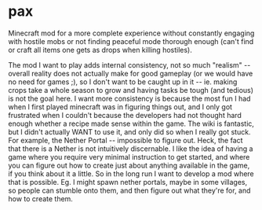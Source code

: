 # pax
Minecraft mod for a more complete experience without constantly engaging with hostile mobs or not finding peaceful mode 
thorough enough (can't find or craft all items one gets as drops when killing hostiles).

The mod I want to play adds internal consistency, not so much "realism" -- overall reality does not actually make for good 
gameplay (or we would have no need for games ;), so I don't want to be caught up in it -- ie. making crops take a whole 
season to grow and having tasks be tough (and tedious) is not the goal here.  I want more consistency is because the 
most fun I had when I first played minecraft was in figuring things out, and I only got frustrated when I couldn't because 
the developers had not thought hard enough whether a recipe made sense within the game.  The wiki is fantastic, but I didn't 
actually WANT to use it, and only did so when I really got stuck.  For example, the Nether Portal -- impossible to figure 
out.  Heck, the fact that there is a Nether is not intuitively discernable.  I like the idea of having a game where you 
require very minimal instruction to get started, and where you can figure out how to create just about anything available 
in the game, if you think about it a little.  So in the long run I want to develop a mod where that is possible.  Eg. I 
might spawn nether portals, maybe in some villages, so people can stumble onto them, and then figure out what they're for, 
and how to create them.
